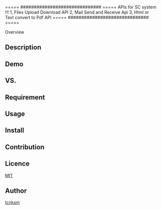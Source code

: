===== ############################## =====
APIs for SC system !!!
1, Files Upload Download API
2, Mail Send and Receive Api
3, Html or Text convert to Pdf API
===== ############################## =====

Overview

## Description

## Demo

## VS. 

## Requirement

## Usage

## Install

## Contribution

## Licence
[MIT](https://sc-system.co.jp/api/LICENCE)

## Author
[tcnksm](https://github.com/sc-system/api)
